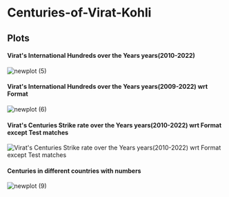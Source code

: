 # Centuries-of-Virat-Kohli

## Plots 
#### Virat's International Hundreds over the Years years(2010-2022)
![newplot (5)](https://user-images.githubusercontent.com/106729604/193745213-ebaec606-f3d0-4cdf-a589-87611411e1c1.png)

#### Virat's International Hundreds over the Years years(2009-2022) wrt Format
![newplot (6)](https://user-images.githubusercontent.com/106729604/193745478-ac966ddc-1fca-44dc-b695-9f9cf3b6b37f.png)

#### Virat's Centuries Strike rate over the Years years(2010-2022) wrt Format except Test matches
![Virat's Centuries Strike rate over the Years years(2010-2022) wrt Format except Test matches](https://user-images.githubusercontent.com/106729604/193744405-713ab539-1f49-45b4-ba4f-be35b3f9c364.png)

#### Centuries in different countries with numbers
![newplot (9)](https://user-images.githubusercontent.com/106729604/193746694-ce421957-0aff-47e8-bb83-92133bcddd4d.png)



